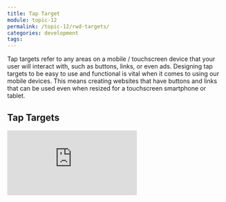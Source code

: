 ```yaml
---
title: Tap Target
module: topic-12
permalink: /topic-12/rwd-targets/
categories: development
tags:
---
```


<div class="divider-heading"></div>


Tap targets refer to any areas on a mobile / touchscreen device that your user will interact with, such as buttons, links, or even ads. Designing tap targets to be easy to use and functional is vital when it comes to using our mobile devices. This means creating websites that have buttons and links that can be used even when resized for a touchscreen smartphone or tablet.


## Tap Targets
<div class="embed-responsive embed-responsive-16by9">
  <iframe class="embed-responsive-item" src="https://www.youtube.com/embed/sFzdU8Z1Wd8" frameborder="0" allowfullscreen></iframe>
</div>


